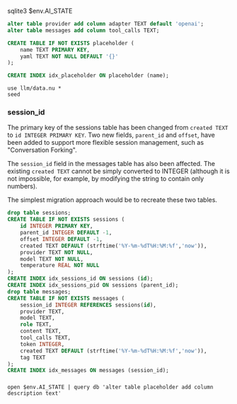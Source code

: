 sqlite3 $env.AI_STATE
```sql
alter table provider add column adapter TEXT default 'openai';
alter table messages add column tool_calls TEXT;

CREATE TABLE IF NOT EXISTS placeholder (
    name TEXT PRIMARY KEY,
    yaml TEXT NOT NULL DEFAULT '{}'
);

CREATE INDEX idx_placeholder ON placeholder (name);

```

```nu
use llm/data.nu *
seed
```

### session_id

The primary key of the sessions table has been changed from `created TEXT` to `id INTEGER PRIMARY KEY`. Two new fields, `parent_id` and `offset`, have been added to support more flexible session management, such as "Conversation Forking".

The `session_id` field in the messages table has also been affected. The existing `created TEXT` cannot be simply converted to INTEGER (although it is not impossible, for example, by modifying the string to contain only numbers).

The simplest migration approach would be to recreate these two tables.

```sql
drop table sessions;
CREATE TABLE IF NOT EXISTS sessions (
    id INTEGER PRIMARY KEY,
    parent_id INTEGER DEFAULT -1,
    offset INTEGER DEFAULT -1,
    created TEXT DEFAULT (strftime('%Y-%m-%dT%H:%M:%f','now')),
    provider TEXT NOT NULL,
    model TEXT NOT NULL,
    temperature REAL NOT NULL
);
CREATE INDEX idx_sessions_id ON sessions (id);
CREATE INDEX idx_sessions_pid ON sessions (parent_id);
drop table messages;
CREATE TABLE IF NOT EXISTS messages (
    session_id INTEGER REFERENCES sessions(id),
    provider TEXT,
    model TEXT,
    role TEXT,
    content TEXT,
    tool_calls TEXT,
    token INTEGER,
    created TEXT DEFAULT (strftime('%Y-%m-%dT%H:%M:%f','now')),
    tag TEXT
);
CREATE INDEX idx_messages ON messages (session_id);
```

###
```
open $env.AI_STATE | query db 'alter table placeholder add column description text'
```
